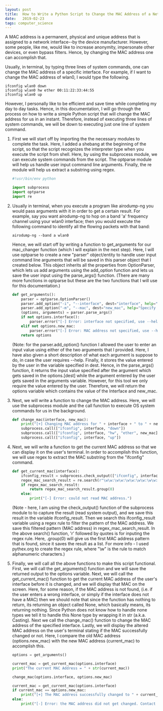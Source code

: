 ```yaml
---
layout: post
title:  How to Write a Python Script to Change the MAC Address of a Network Interface
date:   2019-02-23
tags: computer_science
---
```


A MAC address is a permanent, physical and unique address that is assigned to a network interface--by the device manufacturer. However, some people, like me, would like to increase anonymity, impersonate other devices, or even bypass filters. Hence, by changing the MAC address one can accomplish that.

Usually, in terminal, by typing three lines of system commands, one can change the MAC address of a specific interface. For example, if I want to change the MAC address of wlan0, I would type the following.
```shell
ifconfig wlan0 down
ifconfig wlan0 hw ether 00:11:22:33:44:55
ifconfig wlan0 up
```

However, I personally like to be efficient and save time while completing my day to day tasks. Hence, in this documentation, I will go through the process on how to write a simple Python script that will change the MAC address for us in an instant. Therefore, instead of executing three lines of system commands, we will be down to executing just one line of system command.

1. First we will start off by importing the the necessary modules to complete the task. Here, I added a shebang at the beginning of the script, so that the script recognizes the interpreter type when you execute the script from shell. Here, by using the subprocess module, we can execute system commands from the script. The optparse module will help us handle user input command line arguments. Finally, the re module will help us extract a substring using regex.
    ```python
    #!usr/bin/env python
    
    import subprocess
    import optparse
    import re
    ```

2. Usually in terminal, when you execute a program like airodump-ng you would pass arguments with it in order to get a certain result. For example, say you want airodump-ng to hop on a band 'a' frequency channel using your wlan0 interface; then you would execute the following command to identify all the flowing packets with that band:
    ```shell
    airodump-ng --band a wlan0
    ```
    Hence, we will start off by writing a function to get_arguments for our mac_changer function (which I will explain in the next step). Here, I will use optparse to create a new "parser" object/entity to handle user input command line arguments that will be saved in this parser object that I created below. This object inherits all the properties from OptionParser, which lets us add arguments using the add_option function and lets us save the user input using the parse_args() function. (There are many more functions in optparse but these are the two functions that I will use for this documentation.)
    ```python
    def get_arguments():
        parser = optparse.OptionParser()
        parser.add_option("-i", "--interface", dest="interface", help="Specify the interface of which you want to change the MAC address.")
        parser.add_option("-m", "--mac", dest="new_mac", help="Specify a random MAC address you would like to the interface to use.")
        (options, arguments) = parser.parse_args()
        if not options.interface():
            parser.error("[-] Error: interface not specified, use --help for more info.")
        elif not options.new_mac:
            parser.error("[-] Error: MAC address not specified, use --help for more info.")
        return options
    ```
    (Note: for the parser.add_option() function I allowed the user to enter an input value using either of the two arguments that I provided. Here, I have also given a short description of what each argument is suppose to do, in case the user requires --help. Finally, it stores the value entered by the user in the variable specified in dest. Hence, in the parse_args() function, it returns the input value specified after the argument which gets saved in the options.[dest] while the argument entered by the user gets saved in the arguments variable. However, for this tool we only require the value entered by the user. Therefore, we will return the options variable which contains the value of the Interface and new_mac.

3. Next, we will write a function to change the MAC address. Here, we will use the subprocess module and the call function to execute OS system commands for us in the background.
    ```python
    def change_mac(interface, new_mac):
        print("[+] Changing MAC address for " + interface + " to " + new_mac)
        subprocess.call(["ifconfig", interface, "down"])
        subprocess.call(["ifconfig", interface, "hw", "ether", new_mac])
        subprocess.call(["ifconfig", interface, "up"])
    ```

4. Next, we will write a function to get the current MAC address so that we can display it on the user's terminal. In order to accomplish this function, we will use regex to extract the MAC substring from the "ifconfig" command.
    ```python
    def get_current_mac(interface):
        ifconfig_result = subprocess.check_output(["ifconfig", interface])
        regex_mac_search_result = re.search(r"\w\w:\w\w:\w\w:\w\w:\w\w:\w\w", ifconfig_result)
        if regex_mac_search_result:
            return regex_mac_search_result.group(0)
        else:
            print("[-] Error: could not read MAC address.")
    ```
    (Note - here, I am using the check_output() function of the subprocess module to to capture the result (read system output), and we save this result in the variable ifconfig_result. Then we search this ifconfig_result variable using a regex rule to filter the pattern of the MAC address. We save this filtered pattern (MAC address) in regex_mac_search_result. In the above search() function, 'r' followed by quotes is for inputing the regex rule. Here, .group(0) will give us the first MAC address pattern that is found, since it saves the result as a list. For more info - I used pythex.org to create the regex rule, where "\w" is the rule to match alphanumeric characters.)

5. Finally, we will call all the above functions to make this script functional. First, we will call the get_arguments() function and we will save the returned output to the options variable. Next, we will call the get_current_mac() function to get the current MAC address of the user's interface before it is changed, and we will display that MAC on the screen. Here, for some reason, if the MAC address is not found, (i.e. if the user enters a wrong interface, or simply if the interface does not have a MAC) then we should note that since the function has nothing to return, its returning an object called None, which basically means, its returning nothing. Since Python does not know how to handle none types we tell it to handle this None type by wrapping it in str (a.k.a. Casting). Next we call the change_mac() function to change the MAC address of the specified interface. Lastly, we will display the altered MAC address on the user's terminal stating if the MAC successfully changed or not. Here, I compare the old MAC address (options.new_mac) with the new MAC address (current_mac) to accomplish this.
    ```python
    options = get_arguments()

    current_mac = get_current_mac(options.interface)
    print("The current MAC Address = " + str(current_mac))

    change_mac(options.interface, options.new_mac)

    current_mac = get_current_mac(options.interface)
    if current_mac == options.new_mac:
        print("[+] The MAC address successfully changed to " + current_mac)
    else:
        print("[-] Error: the MAC address did not get changed. Contact tech support for help.")
    ```

